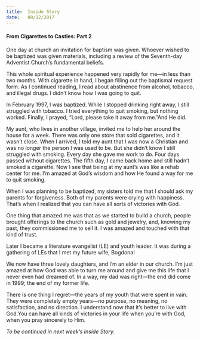 ```yaml
---
title:  Inside Story
date:   08/12/2017
---
```


#### From Cigarettes to Castles: Part 2

One day at church an invitation for baptism was given. Whoever wished to be baptized was given materials, including a review of the Seventh-day Adventist Church’s fundamental beliefs.

This whole spiritual experience happened very rapidly for me—in less than two months. With cigarette in hand, I began filling out the baptismal request form. As I continued reading, I read about abstinence from alcohol, tobacco, and illegal drugs. I didn’t know how I was going to quit.

In February 1997, I was baptized. While I stopped drinking right away, I still struggled with tobacco. I tried everything to quit smoking, but nothing worked. Finally, I prayed, “Lord, please take it away from me.”And He did.

My aunt, who lives in another village, invited me to help her around the house for a week. There was only one store that sold cigarettes, and it wasn’t close. When I arrived, I told my aunt that I was now a Christian and was no longer the person I was used to be. But she didn’t know I still struggled with smoking. Every day she gave me work to do. Four days passed without cigarettes. The fifth day, I came back home and still hadn’t smoked a cigarette. Now I see that being at my aunt’s was like a rehab center for me. I’m amazed at God’s wisdom and how He found a way for me to quit smoking.

When I was planning to be baptized, my sisters told me that I should ask my parents for forgiveness. Both of my parents were crying with happiness. That’s when I realized that you can have all sorts of victories with God.

One thing that amazed me was that as we started to build a church, people brought offerings to the church such as gold and jewelry, and, knowing my past, they commissioned me to sell it. I was amazed and touched with that kind of trust.

Later I became a literature evangelist (LE) and youth leader. It was during a gathering of LEs that I met my future wife, Bogdona!

We now have three lovely daughters, and I’m an elder in our church. I’m just amazed at how God was able to turn me around and give me this life that I never even had dreamed of. In a way, my dad was right—the end did come in 1999; the end of my former life.

There is one thing I regret—the years of my youth that were spent in vain. They were completely empty years—no purpose, no meaning, no satisfaction, and no direction. I understand now that it’s better to live with God.You can have all kinds of victories in your life when you’re with God, when you pray sincerely to Him.

_To be continued in next week’s Inside Story._